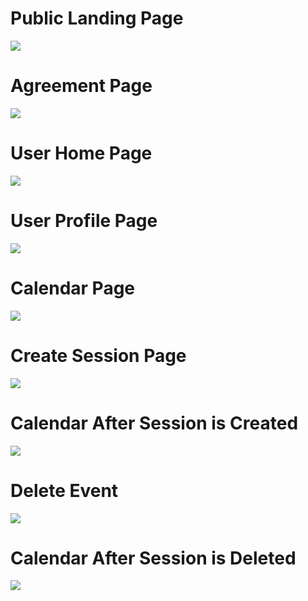 # Public Landing Page
<img class="ui medium right floated rounded image" src="doc/PublicLandingPage.png">

# Agreement Page
<img class="ui medium right floated rounded image" src="doc/UserAgreement.png">

# User Home Page
<img class="ui medium right floated rounded image" src="doc/UserHomePage.png">

# User Profile Page
<img class="ui medium right floated rounded image" src="doc/UserProfilePage.png">

# Calendar Page
<img class="ui medium right floated rounded image" src="doc/Calendar.png">

# Create Session Page
<img class="ui medium right floated rounded image" src="doc/CreateSession.png">

# Calendar After Session is Created
<img class="ui medium right floated rounded image" src="doc/CalendarAfter.png">

# Delete Event
<img class="ui medium right floated rounded image" src="doc/DeleteEvent.png">

# Calendar After Session is Deleted
<img class="ui medium right floated rounded image" src="doc/CalendarAfterDelete.png">
